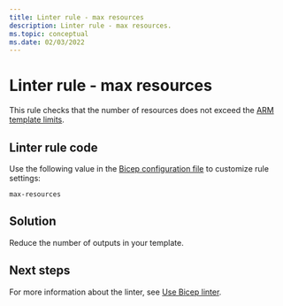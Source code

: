 ```yaml
---
title: Linter rule - max resources
description: Linter rule - max resources.
ms.topic: conceptual
ms.date: 02/03/2022
---
```


# Linter rule - max resources

This rule checks that the number of resources does not exceed the [ARM template limits](../templates/best-practices.md#template-limits).

## Linter rule code

Use the following value in the [Bicep configuration file](bicep-config-linter.md) to customize rule settings:

`max-resources`

## Solution

Reduce the number of outputs in your template.

## Next steps

For more information about the linter, see [Use Bicep linter](./linter.md).
